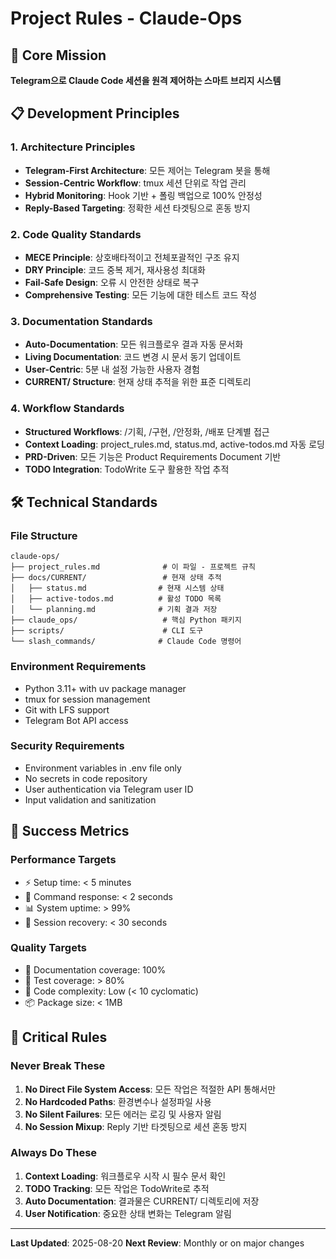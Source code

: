 # Project Rules - Claude-Ops

## 🎯 Core Mission
**Telegram으로 Claude Code 세션을 원격 제어하는 스마트 브리지 시스템**

## 📋 Development Principles

### 1. Architecture Principles
- **Telegram-First Architecture**: 모든 제어는 Telegram 봇을 통해
- **Session-Centric Workflow**: tmux 세션 단위로 작업 관리
- **Hybrid Monitoring**: Hook 기반 + 폴링 백업으로 100% 안정성
- **Reply-Based Targeting**: 정확한 세션 타겟팅으로 혼동 방지

### 2. Code Quality Standards
- **MECE Principle**: 상호배타적이고 전체포괄적인 구조 유지
- **DRY Principle**: 코드 중복 제거, 재사용성 최대화
- **Fail-Safe Design**: 오류 시 안전한 상태로 복구
- **Comprehensive Testing**: 모든 기능에 대한 테스트 코드 작성

### 3. Documentation Standards
- **Auto-Documentation**: 모든 워크플로우 결과 자동 문서화
- **Living Documentation**: 코드 변경 시 문서 동기 업데이트
- **User-Centric**: 5분 내 설정 가능한 사용자 경험
- **CURRENT/ Structure**: 현재 상태 추적을 위한 표준 디렉토리

### 4. Workflow Standards
- **Structured Workflows**: /기획, /구현, /안정화, /배포 단계별 접근
- **Context Loading**: project_rules.md, status.md, active-todos.md 자동 로딩
- **PRD-Driven**: 모든 기능은 Product Requirements Document 기반
- **TODO Integration**: TodoWrite 도구 활용한 작업 추적

## 🛠️ Technical Standards

### File Structure
```
claude-ops/
├── project_rules.md              # 이 파일 - 프로젝트 규칙
├── docs/CURRENT/                 # 현재 상태 추적
│   ├── status.md                # 현재 시스템 상태
│   ├── active-todos.md          # 활성 TODO 목록
│   └── planning.md              # 기획 결과 저장
├── claude_ops/                   # 핵심 Python 패키지
├── scripts/                      # CLI 도구
└── slash_commands/              # Claude Code 명령어
```

### Environment Requirements
- Python 3.11+ with uv package manager
- tmux for session management  
- Git with LFS support
- Telegram Bot API access

### Security Requirements
- Environment variables in .env file only
- No secrets in code repository
- User authentication via Telegram user ID
- Input validation and sanitization

## 🎯 Success Metrics

### Performance Targets
- ⚡ Setup time: < 5 minutes
- 🚀 Command response: < 2 seconds  
- 📊 System uptime: > 99%
- 🔄 Session recovery: < 30 seconds

### Quality Targets
- 📝 Documentation coverage: 100%
- 🧪 Test coverage: > 80%
- 🔧 Code complexity: Low (< 10 cyclomatic)
- 📦 Package size: < 1MB

## 🚨 Critical Rules

### Never Break These
1. **No Direct File System Access**: 모든 작업은 적절한 API 통해서만
2. **No Hardcoded Paths**: 환경변수나 설정파일 사용
3. **No Silent Failures**: 모든 에러는 로깅 및 사용자 알림
4. **No Session Mixup**: Reply 기반 타겟팅으로 세션 혼동 방지

### Always Do These  
1. **Context Loading**: 워크플로우 시작 시 필수 문서 확인
2. **TODO Tracking**: 모든 작업은 TodoWrite로 추적
3. **Auto Documentation**: 결과물은 CURRENT/ 디렉토리에 저장
4. **User Notification**: 중요한 상태 변화는 Telegram 알림

---

**Last Updated**: 2025-08-20
**Next Review**: Monthly or on major changes